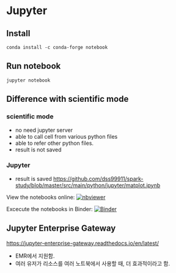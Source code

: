 # Jupyter
## Install
```shell
conda install -c conda-forge notebook
```

## Run notebook
```shell
jupyter notebook
```

## Difference with scientific mode
### scientific mode
- no need jupyter server
- able to call cell from various python files
- able to refer other python files. 
- result is not saved

### Jupyter
- result is saved
  https://github.com/dss99911/spark-study/blob/master/src/main/python/jupyter/matplot.ipynb


View the notebooks online:
[![nbviewer](https://raw.githubusercontent.com/jupyter/design/master/logos/Badges/nbviewer_badge.svg)](https://nbviewer.jupyter.org/github/dss99911/spark-study/blob/master/python/jupyter)


Excecute the notebooks in Binder:
  [![Binder](https://mybinder.org/badge_logo.svg)](https://mybinder.org/v2/gh/dss99911/spark-study/HEAD)

## Jupyter Enterprise Gateway
https://jupyter-enterprise-gateway.readthedocs.io/en/latest/
- EMR에서 지원함.
- 여러 유저가 리소스를 여러 노트북에서 사용할 때, 더 효과적이라고 함.